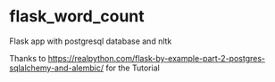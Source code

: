 # flask_word_count
Flask app with postgresql database and nltk

Thanks to https://realpython.com/flask-by-example-part-2-postgres-sqlalchemy-and-alembic/ for the Tutorial
